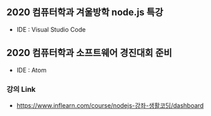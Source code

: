 ## 2020 컴퓨터학과 겨울방학 node.js 특강
 - IDE : Visual Studio Code
## 2020 컴퓨터학과 소프트웨어 경진대회 준비
 - IDE : Atom
 ### 강의 Link
 - https://www.inflearn.com/course/nodejs-강좌-생활코딩/dashboard
 
